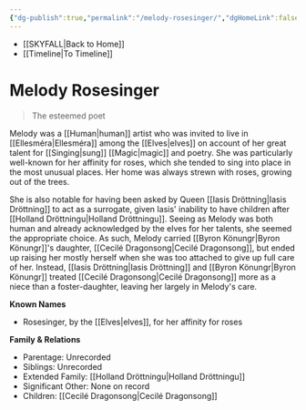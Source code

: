 ```yaml
---
{"dg-publish":true,"permalink":"/melody-rosesinger/","dgHomeLink":false,"dgPassFrontmatter":false}
---
```


- [[SKYFALL|Back to Home]]
- [[Timeline|To Timeline]]

# Melody Rosesinger
>The esteemed poet

Melody was a [[Human|human]] artist who was invited to live in [[Ellesméra|Ellesméra]] among the [[Elves|elves]] on account of her great talent for [[Singing|sung]] [[Magic|magic]] and poetry. She was particularly well-known for her affinity for roses, which she tended to sing into place in the most unusual places. Her home was always strewn with roses, growing out of the trees. 

She is also notable for having been asked by Queen [[Iasis Dröttning|Iasis Dröttning]] to act as a surrogate, given Iasis' inability to have children after [[Holland Dröttningu|Holland Dröttningu]]. Seeing as Melody was both human and already acknowledged by the elves for her talents, she seemed the appropriate choice. As such, Melody carried [[Byron Könungr|Byron Könungr]]'s daughter, [[Cecilé Dragonsong|Cecilé Dragonsong]], but ended up raising her mostly herself when she was too attached to give up full care of her. Instead, [[Iasis Dröttning|Iasis Dröttning]] and [[Byron Könungr|Byron Könungr]] treated [[Cecilé Dragonsong|Cecilé Dragonsong]] more as a niece than a foster-daughter, leaving her largely in Melody's care. 

**Known Names**
- Rosesinger, by the [[Elves|elves]], for her affinity for roses

**Family & Relations**
- Parentage: Unrecorded
- Siblings: Unrecorded
- Extended Family: [[Holland Dröttningu|Holland Dröttningu]]
- Significant Other: None on record
- Children: [[Cecilé Dragonsong|Cecilé Dragonsong]]